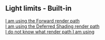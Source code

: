 ## Light limits - Built-in
[I am using the Forward render path](Built-In/Forward.md)  
[I am using the Deferred Shading render path](Built-In/Deferred.md)  
[I do not know what render path I am using](Built-In/Unknown.md)